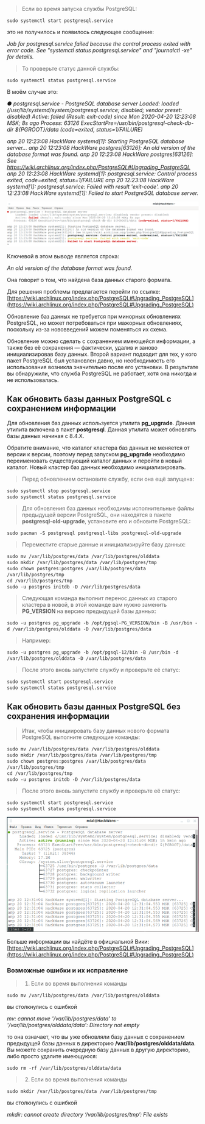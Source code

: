 
>Если во время запуска службы PostgreSQL:
```shell
sudo systemctl start postgresql.service
```

это не получилось и появилось следующее сообщение:

*Job for postgresql.service failed because the control process exited with error code.*
*See "systemctl status postgresql.service" and "journalctl -xe" for details.*

>То проверьте статус данной службы:
```shell
sudo systemctl status postgresql.service
```

В моём случае это:

*● postgresql.service - PostgreSQL database server*
     *Loaded: loaded (/usr/lib/systemd/system/postgresql.service; disabled; vendor preset: disabled)*
     *Active: failed (Result: exit-code) since Mon 2020-04-20 12:23:08 MSK; 8s ago*
    *Process: 63126 ExecStartPre=/usr/bin/postgresql-check-db-dir ${PGROOT}/data (code=exited, status=1/FAILURE)*

*апр 20 12:23:08 HackWare systemd[1]: Starting PostgreSQL database server...*
*апр 20 12:23:08 HackWare postgres[63126]: An old version of the database format was found.*
*апр 20 12:23:08 HackWare postgres[63126]: See https://wiki.archlinux.org/index.php/PostgreSQL#Upgrading_PostgreSQL*
*апр 20 12:23:08 HackWare systemd[1]: postgresql.service: Control process exited, code=exited, status=1/FAILURE*
*апр 20 12:23:08 HackWare systemd[1]: postgresql.service: Failed with result 'exit-code'.*
*апр 20 12:23:08 HackWare systemd[1]: Failed to start PostgreSQL database server.*

[![|800](/Media/Pictures/PostgreSQL_error_An_old_version/image_1.png)](https://blackarch.ru/wp-content/uploads/2020/04/postgresql.service-error.png)

Ключевой в этом выводе является строка:

*An old version of the database format was found.*

Она говорит о том, что найдена база данных старого формата.

Для решения проблемы предлагается перейти по ссылке: [https://wiki.archlinux.org/index.php/PostgreSQL#Upgrading_PostgreSQL](https://wiki.archlinux.org/index.php/PostgreSQL#Upgrading_PostgreSQL)

Обновление баз данных не требуется при минорных обновлениях PostgreSQL, но может потребоваться при мажорных обновлениях, поскольку из-за нововведений можем поменяться их схема.

Обновление можно сделать с сохранением имеющейся информации, а также без её сохранения — фактически, удалив и заново инициализировав базу данных. Второй вариант подходит для тех, у кого пакет PostgreSQL был установлен давно, но необходимость его использования возникла значительно после его установки. В результате вы обнаружили, что служба PostgreSQL не работает, хотя она никогда и не использовалась.
## Как обновить базы данных PostgreSQL с сохранением информации  

Для обновления баз данных используется утилита **pg_upgrade**. Данная утилита включена в пакет **postgresql**. Данная утилита может обновлять базы данных начиная с 8.4.X.

Обратите внимание, что каталог кластера баз данных не меняется от версии к версии, поэтому перед запуском **pg_upgrade** необходимо переименовать существующий каталог данных и перейти в новый каталог. Новый кластер баз данных необходимо инициализировать.

>Перед обновлением остановите службу, если она ещё запущена:
```shell
sudo systemctl stop postgresql.service
sudo systemctl status postgresql.service
```

>Для обновления баз данных необходимы исполнительные файлы предыдущей версии PostgreSQL, они находятся в пакете **postgresql-old-upgrade**, установите его и обновите PostgreSQL:
```shell
sudo pacman -S postgresql postgresql-libs postgresql-old-upgrade
```

>Переместите старые данные и инициализируйте базу данных:
```shell
sudo mv /var/lib/postgres/data /var/lib/postgres/olddata
sudo mkdir /var/lib/postgres/data /var/lib/postgres/tmp
sudo chown postgres:postgres /var/lib/postgres/data /var/lib/postgres/tmp
cd /var/lib/postgres/tmp
sudo -u postgres initdb -D /var/lib/postgres/data
```

>Следующая команда выполнит перенос данных из старого кластера в новой, в этой команде вам нужно заменить **PG_VERSION** на версию предыдущей базы данных:
```shell
sudo -u postgres pg_upgrade -b /opt/pgsql-PG_VERSION/bin -B /usr/bin -d /var/lib/postgres/olddata -D /var/lib/postgres/data
```

>Например:
```shell
sudo -u postgres pg_upgrade -b /opt/pgsql-12/bin -B /usr/bin -d /var/lib/postgres/olddata -D /var/lib/postgres/data
```

>После этого вновь запустите службу и проверьте её статус:
```shell
sudo systemctl start postgresql.service
sudo systemctl status postgresql.service
```

## Как обновить базы данных PostgreSQL без сохранения информации  

>Итак, чтобы инициировать базу данных нового формата PostgreSQL выполните следующие команды:
```shell
sudo mv /var/lib/postgres/data /var/lib/postgres/olddata
sudo mkdir /var/lib/postgres/data /var/lib/postgres/tmp
sudo chown postgres:postgres /var/lib/postgres/data /var/lib/postgres/tmp
cd /var/lib/postgres/tmp
sudo -u postgres initdb -D /var/lib/postgres/data
```

>После этого вновь запустите службу и проверьте её статус:
```shell
sudo systemctl start postgresql.service
sudo systemctl status postgresql.service
```

[![|800](/Media/Pictures/PostgreSQL_error_An_old_version/image_2.png)](https://blackarch.ru/wp-content/uploads/2020/04/postgresql.service-running.png)

Больше информации вы найдёте в официальной Вики: [https://wiki.archlinux.org/index.php/PostgreSQL#Upgrading_PostgreSQL](https://wiki.archlinux.org/index.php/PostgreSQL#Upgrading_PostgreSQL)
### Возможные ошибки и их исправление  

>1. Если во время выполнения команды
```shell
sudo mv /var/lib/postgres/data /var/lib/postgres/olddata
```

вы столкнулись с ошибкой

*mv: cannot move '/var/lib/postgres/data' to '/var/lib/postgres/olddata/data': Directory not empty*

то она означает, что вы уже обновляли базу данных с сохранением предыдущей базы данных в директорию **/var/lib/postgres/olddata/data**. Вы можете сохранить очередную базу данных в другую директорию, либо просто удалите имеющуюся:

```shell
sudo rm -rf /var/lib/postgres/olddata/data
```

>2. Если во время выполнения команды
```shell
sudo mkdir /var/lib/postgres/data /var/lib/postgres/tmp
```

вы столкнулись с ошибкой

*mkdir: cannot create directory ‘/var/lib/postgres/tmp’: File exists*

